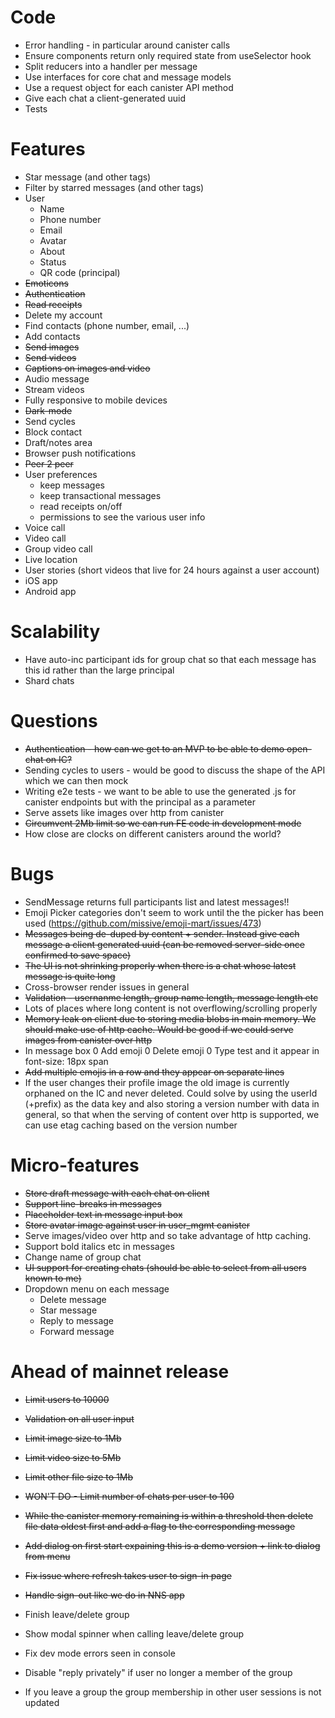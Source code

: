 # Code
- Error handling - in particular around canister calls
- Ensure components return only required state from useSelector hook 
- Split reducers into a handler per message
- Use interfaces for core chat and message models
- Use a request object for each canister API method
- Give each chat a client-generated uuid
- Tests

# Features

- Star message (and other tags)
- Filter by starred messages (and other tags)
- User
  - Name
  - Phone number
  - Email
  - Avatar
  - About
  - Status
  - QR code (principal)
- <del>Emoticons</del>
- <del>Authentication</del>
- <del>Read receipts</del>
- Delete my account
- Find contacts (phone number, email, ...)
- Add contacts
- <del>Send images</del>
- <del>Send videos</del>
- <del>Captions on images and video</del>
- Audio message
- Stream videos
- Fully responsive to mobile devices
- <del>Dark-mode</del>
- Send cycles
- Block contact
- Draft/notes area 
- Browser push notifications
- <del>Peer 2 peer</del>
- User preferences
  - keep messages
  - keep transactional messages
  - read receipts on/off
  - permissions to see the various user info
- Voice call
- Video call
- Group video call
- Live location
- User stories (short videos that live for 24 hours against a user account)
- iOS app
- Android app

# Scalability

- Have auto-inc participant ids for group chat so that each message has this id rather than the large principal
- Shard chats

# Questions
- <del>Authentication - how can we get to an MVP to be able to demo open-chat on IC?</del>
- Sending cycles to users - would be good to discuss the shape of the API which we can then mock
- Writing e2e tests - we want to be able to use the generated .js for canister endpoints but with the principal as a parameter
- Serve assets like images over http from canister
- <del>Circumvent 2Mb limit so we can run FE code in development mode</del>
- How close are clocks on different canisters around the world?

# Bugs
- SendMessage returns full participants list and latest messages!!
- Emoji Picker categories don't seem to work until the the picker has been used (https://github.com/missive/emoji-mart/issues/473)
- <del>Messages being de-duped by content + sender. Instead give each message a client generated uuid (can be removed server-side once confirmed to save space)</del>
- <del>The UI is not shrinking properly when there is a chat whose latest message is quite long</del>
- Cross-browser render issues in general
- <del>Validation - usernanme length, group name length, message length etc</del>
- Lots of places where long content is not overflowing/scrolling properly
- <del>Memory leak on client due to storing media blobs in main memory. We should make use of http cache. Would be good if we could serve images from canister over http</del>
- In message box
  0 Add emoji
  0 Delete emoji
  0 Type test and it appear in font-size: 18px span
- <del>Add multiple emojis in a row and they appear on separate lines</del>
- If the user changes their profile image the old image is currently orphaned on the IC and never deleted. Could solve by using the userId (+prefix) as the data key and also storing a version number with data in general, so that when the serving of content over http is supported, we can use etag caching based on the version number

# Micro-features
- <del>Store draft message with each chat on client</del>
- <del>Support line-breaks in messages</del>
- <del>Placeholder text in message input box</del>
- <del>Store avatar image against user in user_mgmt canister</del>
- Serve images/video over http and so take advantage of http caching.
- Support bold italics etc in messages
- Change name of group chat
- <del>UI support for creating chats (should be able to select from all users known to me)</del>
- Dropdown menu on each message
  - Delete message
  - Star message
  - Reply to message
  - Forward message

# Ahead of mainnet release
- <del>Limit users to 10000</del>
- <del>Validation on all user input</del>
- <del>Limit image size to 1Mb</del>
- <del>Limit video size to 5Mb</del>
- <del>Limit other file size to 1Mb</del>
- <del>WON'T DO - Limit number of chats per user to 100</del>
- <del>While the canister memory remaining is within a threshold then delete file data oldest first and add a flag to the corresponding message</del>
- <del>Add dialog on first start expaining this is a demo version + link to dialog from menu</del>
- <del>Fix issue where refresh takes user to sign-in page</del>
- <del>Handle sign-out like we do in NNS app</del>

- Finish leave/delete group
- Show modal spinner when calling leave/delete group
- Fix dev mode errors seen in console
- Disable "reply privately" if user no longer a member of the group
- If you leave a group the group membership in other user sessions is not updated